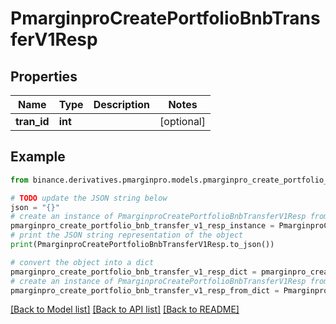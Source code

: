 # PmarginproCreatePortfolioBnbTransferV1Resp


## Properties

Name | Type | Description | Notes
------------ | ------------- | ------------- | -------------
**tran_id** | **int** |  | [optional] 

## Example

```python
from binance.derivatives.pmarginpro.models.pmarginpro_create_portfolio_bnb_transfer_v1_resp import PmarginproCreatePortfolioBnbTransferV1Resp

# TODO update the JSON string below
json = "{}"
# create an instance of PmarginproCreatePortfolioBnbTransferV1Resp from a JSON string
pmarginpro_create_portfolio_bnb_transfer_v1_resp_instance = PmarginproCreatePortfolioBnbTransferV1Resp.from_json(json)
# print the JSON string representation of the object
print(PmarginproCreatePortfolioBnbTransferV1Resp.to_json())

# convert the object into a dict
pmarginpro_create_portfolio_bnb_transfer_v1_resp_dict = pmarginpro_create_portfolio_bnb_transfer_v1_resp_instance.to_dict()
# create an instance of PmarginproCreatePortfolioBnbTransferV1Resp from a dict
pmarginpro_create_portfolio_bnb_transfer_v1_resp_from_dict = PmarginproCreatePortfolioBnbTransferV1Resp.from_dict(pmarginpro_create_portfolio_bnb_transfer_v1_resp_dict)
```
[[Back to Model list]](../README.md#documentation-for-models) [[Back to API list]](../README.md#documentation-for-api-endpoints) [[Back to README]](../README.md)


